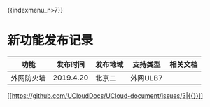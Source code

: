 {{indexmenu_n>7}}


# 新功能发布记录

| 功能 | 发布时间 | 发布地域 | 支持类型 | 相关文档 |
| - | - | - | - | - |
| 外网防火墙 | 2019.4.20 | 北京二 | 外网ULB7 |  |

 [[https://github.com/UCloudDocs/UCloud-document/issues/3|{{}}]]

